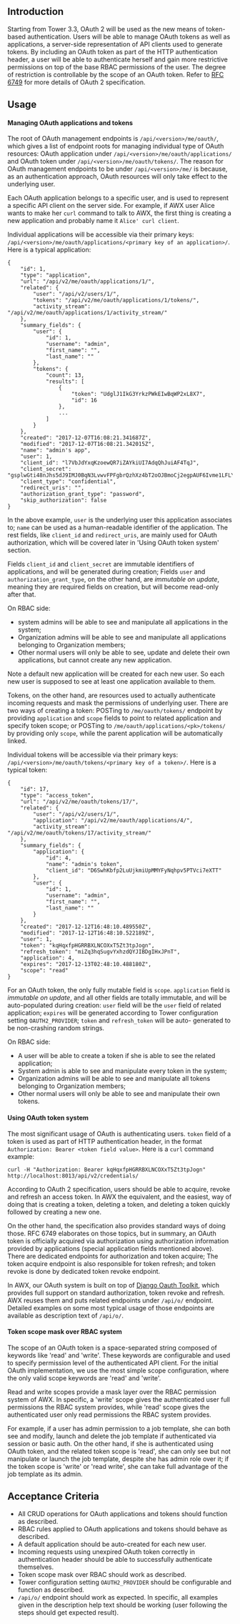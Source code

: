 ## Introduction
Starting from Tower 3.3, OAuth 2 will be used as the new means of token-based authentication. Users
will be able to manage OAuth tokens as well as applications, a server-side representation of API
clients used to generate tokens. By including an OAuth token as part of the HTTP authentication
header, a user will be able to authenticate herself and gain more restrictive permissions on top of
the base RBAC permissions of the user. The degree of restriction is controllable by the scope of an
OAuth token. Refer to [RFC 6749](https://tools.ietf.org/html/rfc6749) for more details of OAuth 2
specification.

## Usage

#### Managing OAuth applications and tokens
The root of OAuth management endpoints is `/api/<version>/me/oauth/`, which gives a list of endpoint
roots for managing individual type of OAuth resources: OAuth application under
`/api/<version>/me/oauth/applications/` and OAuth token under `/api/<version>/me/oauth/tokens/`. The
reason for OAuth management endpoints to be under `/api/<version>/me/` is because, as an authentication
approach, OAuth resources will only take effect to the underlying user.

Each OAuth application belongs to a specific user, and is used to represent a specific API client
on the server side. For example, if AWX user Alice wants to make her `curl` command to talk to
AWX, the first thing is creating a new application and probably name it `Alice' curl client`.

Individual applications will be accessible via their primary keys:
`/api/<version>/me/oauth/applications/<primary key of an application>/`. Here is a typical application:
```
{
    "id": 1,
    "type": "application",
    "url": "/api/v2/me/oauth/applications/1/",
    "related": {
        "user": "/api/v2/users/1/",
        "tokens": "/api/v2/me/oauth/applications/1/tokens/",
        "activity_stream": "/api/v2/me/oauth/applications/1/activity_stream/"
    },
    "summary_fields": {
        "user": {
            "id": 1,
            "username": "admin",
            "first_name": "",
            "last_name": ""
        },
        "tokens": {
            "count": 13,
            "results": [
                {
                    "token": "UdglJ1IkG3YrkzPWkEIwBqWP2xL8X7",
                    "id": 16
                },
                ...
            ]
        }
    },
    "created": "2017-12-07T16:08:21.341687Z",
    "modified": "2017-12-07T16:08:21.342015Z",
    "name": "admin's app",
    "user": 1,
    "client_id": "l7VbJdYxqKzoewQR7iZAYkiUI7AdqQhJuiAF4TqJ",
    "client_secret": "gsplwGti48nJhs5dJ9IMJ0BqN3LvwvFPFgbrQzhXz4bT2oOJBmoCj2egpAUF6Ivme1LFLYAeLwYkmj8AVHEkpYfYxMvK6LTNJG8nO2AIGt7l6MCgj9oD5cgwLvsfGxl2",
    "client_type": "confidential",
    "redirect_uris": "",
    "authorization_grant_type": "password",
    "skip_authorization": false
}
```
In the above example, `user` is the underlying user this application associates to; `name` can be
used as a human-readable identifier of the application. The rest fields, like `client_id` and
`redirect_uris`, are mainly used for OAuth authorization, which will be covered later in 'Using
OAuth token system' section.

Fields `client_id` and `client_secret` are immutable identifiers of applications, and will be
generated during creation; Fields `user` and `authorization_grant_type`, on the other hand, are
*immutable on update*, meaning they are required fields on creation, but will become read-only after
that.

On RBAC side:
- system admins will be able to see and manipulate all applications in the system;
- Organization admins will be able to see and manipulate all applications belonging to Organization
  members;
- Other normal users will only be able to see, update and delete their own applications, but
  cannot create any new application.

Note a default new application will be created for each new user. So each new user is supposed to see
at least one application available to them.

Tokens, on the other hand, are resources used to actually authenticate incoming requests and mask the
permissions of underlying user. There are two ways of creating a token: POSTing to `/me/oauth/tokens/`
endpoint by providing `application` and `scope` fields to point to related application and specify
token scope; or POSTing to `/me/oauth/applications/<pk>/tokens/` by providing only `scope`, while
the parent application will be automatically linked.

Individual tokens will be accessible via their primary keys:
`/api/<version>/me/oauth/tokens/<primary key of a token>/`. Here is a typical token:
```
{
    "id": 17,
    "type": "access_token",
    "url": "/api/v2/me/oauth/tokens/17/",
    "related": {
        "user": "/api/v2/users/1/",
        "application": "/api/v2/me/oauth/applications/4/",
        "activity_stream": "/api/v2/me/oauth/tokens/17/activity_stream/"
    },
    "summary_fields": {
        "application": {
            "id": 4,
            "name": "admin's token",
            "client_id": "D6SwhKbfp2LuUjkmiUpMMYFyNqhpv5PTVci7eXTT"
        },
        "user": {
            "id": 1,
            "username": "admin",
            "first_name": "",
            "last_name": ""
        }
    },
    "created": "2017-12-12T16:48:10.489550Z",
    "modified": "2017-12-12T16:48:10.522189Z",
    "user": 1,
    "token": "kqHqxfpHGRRBXLNCOXxT5Zt3tpJogn",
    "refresh_token": "miZq3hqSugvYxhzdQYJIBDgIHxJPnT",
    "application": 4,
    "expires": "2017-12-13T02:48:10.488180Z",
    "scope": "read"
}
```
For an OAuth token, the only fully mutable field is `scope`. `application` field is *immutable
on update*, and all other fields are totally immutable, and will be auto-populated during creation:
`user` field will be the `user` field of related application; `expires` will be generated according
to Tower configuration setting `OAUTH2_PROVIDER`; `token` and `refresh_token` will be auto-
generated to be non-crashing random strings.

On RBAC side:
- A user will be able to create a token if she is able to see the related application;
- System admin is able to see and manipulate every token in the system;
- Organization admins will be able to see and manipulate all tokens belonging to Organization
  members;
- Other normal users will only be able to see and manipulate their own tokens.

#### Using OAuth token system
The most significant usage of OAuth is authenticating users. `token` field of a token is used
as part of HTTP authentication header, in the format `Authorization: Bearer <token field value>`.
Here is a `curl` command example:
```
curl -H "Authorization: Bearer kqHqxfpHGRRBXLNCOXxT5Zt3tpJogn" http://localhost:8013/api/v2/credentials/
```

According to OAuth 2 specification, users should be able to acquire, revoke and refresh an access
token. In AWX the equivalent, and the easiest, way of doing that is creating a token, deleting
a token, and deleting a token quickly followed by creating a new one.

On the other hand, the specification also provides standard ways of doing those. RFC 6749 elaborates
on those topics, but in summary, an OAuth token is officially acquired via authorization using
authorization information provided by applications (special application fields mentioned above).
There are dedicated endpoints for authorization and token acquire; The token acquire endpoint
is also responsible for token refresh; and token revoke is done by dedicated token revoke endpoint.

In AWX, our OAuth system is built on top of
[Django Oauth Toolkit](https://django-oauth-toolkit.readthedocs.io/en/latest/), which provides full
support on standard authorization, token revoke and refresh. AWX reuses them and puts related
endpoints under `/api/o/` endpoint. Detailed examples on some most typical usage of those endpoints
are available as description text of `/api/o/`.

#### Token scope mask over RBAC system
The scope of an OAuth token is a space-separated string composed of keywords like 'read' and 'write'.
These keywords are configurable and used to specify permission level of the authenticated API client.
For the initial OAuth implementation, we use the most simple scope configuration, where the only
valid scope keywords are 'read' and 'write'.

Read and write scopes provide a mask layer over the RBAC permission system of AWX. In specific, a
'write' scope gives the authenticated user full permissions the RBAC system provides, while 'read'
scope gives the authenticated user only read permissions the RBAC system provides.

For example, if a user has admin permission to a job template, she can both see and modify, launch
and delete the job template if authenticated via session or basic auth. On the other hand, if she
is authenticated using OAuth token, and the related token scope is 'read', she can only see but
not manipulate or launch the job template, despite she has admin role over it; if the token scope is
'write' or 'read write', she can take full advantage of the job template as its admin.

## Acceptance Criteria
* All CRUD operations for OAuth applications and tokens should function as described.
* RBAC rules applied to OAuth applications and tokens should behave as described.
* A default application should be auto-created for each new user.
* Incoming requests using unexpired OAuth token correctly in authentication header should be able
  to successfully authenticate themselves.
* Token scope mask over RBAC should work as described.
* Tower configuration setting `OAUTH2_PROVIDER` should be configurable and function as described.
* `/api/o/` endpoint should work as expected. In specific, all examples given in the description
  help text should be working (user following the steps should get expected result).
